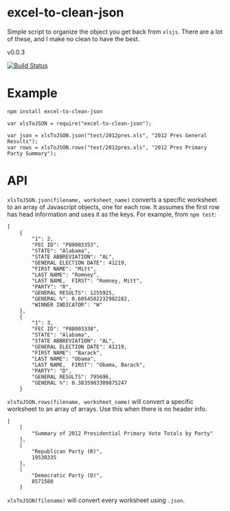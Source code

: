 # excel-to-clean-json
Simple script to organize the object you get back from `xlsjs`. There are a lot of these, and I make no clean to have the best.

v0.0.3

[![Build Status](https://travis-ci.org/wilson428/excel-to-clean-json.png)](https://travis-ci.org/wilson428/downcache)

# Example

	npm install excel-to-clean-json

	var xlsToJSON = require("excel-to-clean-json");

	var json = xlsToJSON.json("test/2012pres.xls", "2012 Pres General Results");
	var rows = xlsToJSON.rows("test/2012pres.xls", "2012 Pres Primary Party Summary");

# API

`xlsToJSON.json(filename, worksheet_name)` converts a specific worksheet to an array of Javascript objects, one for each row. It assumes the first row has head information and uses it as the keys. For example, from `npm test`:

	[
		{
		    "1": 2,
		    "FEC ID": "P80003353",
		    "STATE": "Alabama",
		    "STATE ABBREVIATION": "AL",
		    "GENERAL ELECTION DATE": 41219,
		    "FIRST NAME": "Mitt",
		    "LAST NAME": "Romney",
		    "LAST NAME,  FIRST": "Romney, Mitt",
		    "PARTY": "R",
		    "GENERAL RESULTS": 1255925,
		    "GENERAL %": 0.6054582232982282,
		    "WINNER INDICATOR": "W"
		},
		{
		    "1": 3,
		    "FEC ID": "P80003338",
		    "STATE": "Alabama",
		    "STATE ABBREVIATION": "AL",
		    "GENERAL ELECTION DATE": 41219,
		    "FIRST NAME": "Barack",
		    "LAST NAME": "Obama",
		    "LAST NAME,  FIRST": "Obama, Barack",
		    "PARTY": "D",
		    "GENERAL RESULTS": 795696,
		    "GENERAL %": 0.3835903309875247
		}


`xlsToJSON.rows(filename, worksheet_name)` will convert a specific worksheet to an array of arrays. Use this when there is no header info.

	[
		[
    		"Summary of 2012 Presidential Primary Vote Totals by Party"
  		],
  		[
		    "Republican Party (R)",
		    19530335
		],
		[
			"Democratic Party (D)",
			8571580
		]


`xlsToJSON(filename)` will convert every worksheet using `.json`.
